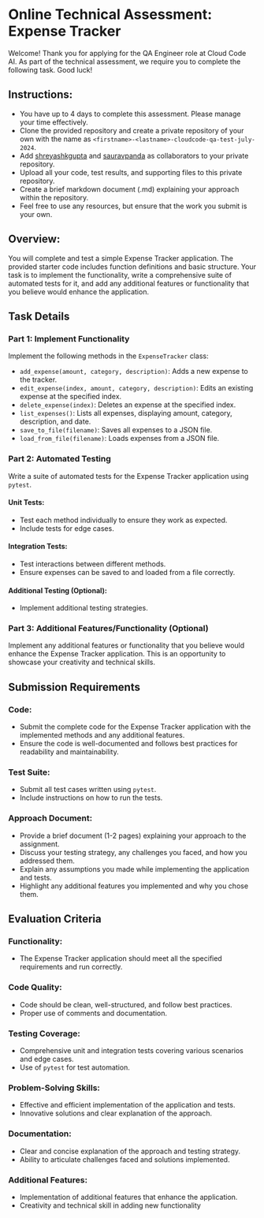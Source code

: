 # Online Technical Assessment: Expense Tracker

Welcome! Thank you for applying for the QA Engineer role at Cloud Code AI. As part of the technical assessment, we require you to complete the following task. Good luck!

## Instructions:
- You have up to 4 days to complete this assessment. Please manage your time effectively.
- Clone the provided repository and create a private repository of your own with the name as `<firstname>-<lastname>-cloudcode-qa-test-july-2024`.
- Add [shreyashkgupta](https://github.com/shreyashkgupta) and [sauravpanda](https://github.com/sauravpanda) as collaborators to your private repository.
- Upload all your code, test results, and supporting files to this private repository.
- Create a brief markdown document (.md) explaining your approach within the repository.
- Feel free to use any resources, but ensure that the work you submit is your own.

## Overview:
You will complete and test a simple Expense Tracker application. The provided starter code includes function definitions and basic structure. Your task is to implement the functionality, write a comprehensive suite of automated tests for it, and add any additional features or functionality that you believe would enhance the application.

## Task Details

### Part 1: Implement Functionality
Implement the following methods in the `ExpenseTracker` class:
- `add_expense(amount, category, description)`: Adds a new expense to the tracker.
- `edit_expense(index, amount, category, description)`: Edits an existing expense at the specified index.
- `delete_expense(index)`: Deletes an expense at the specified index.
- `list_expenses()`: Lists all expenses, displaying amount, category, description, and date.
- `save_to_file(filename)`: Saves all expenses to a JSON file.
- `load_from_file(filename)`: Loads expenses from a JSON file.

### Part 2: Automated Testing
Write a suite of automated tests for the Expense Tracker application using `pytest`.

#### Unit Tests:
- Test each method individually to ensure they work as expected.
- Include tests for edge cases.

#### Integration Tests:
- Test interactions between different methods.
- Ensure expenses can be saved to and loaded from a file correctly.

#### Additional Testing (Optional):
- Implement additional testing strategies.

### Part 3: Additional Features/Functionality (Optional)
Implement any additional features or functionality that you believe would enhance the Expense Tracker application. This is an opportunity to showcase your creativity and technical skills.

## Submission Requirements

### Code:
- Submit the complete code for the Expense Tracker application with the implemented methods and any additional features.
- Ensure the code is well-documented and follows best practices for readability and maintainability.

### Test Suite:
- Submit all test cases written using `pytest`.
- Include instructions on how to run the tests.

### Approach Document:
- Provide a brief document (1-2 pages) explaining your approach to the assignment.
- Discuss your testing strategy, any challenges you faced, and how you addressed them.
- Explain any assumptions you made while implementing the application and tests.
- Highlight any additional features you implemented and why you chose them.

## Evaluation Criteria

### Functionality:
- The Expense Tracker application should meet all the specified requirements and run correctly.

### Code Quality:
- Code should be clean, well-structured, and follow best practices.
- Proper use of comments and documentation.

### Testing Coverage:
- Comprehensive unit and integration tests covering various scenarios and edge cases.
- Use of `pytest` for test automation.

### Problem-Solving Skills:
- Effective and efficient implementation of the application and tests.
- Innovative solutions and clear explanation of the approach.

### Documentation:
- Clear and concise explanation of the approach and testing strategy.
- Ability to articulate challenges faced and solutions implemented.

### Additional Features:
- Implementation of additional features that enhance the application.
- Creativity and technical skill in adding new functionality

